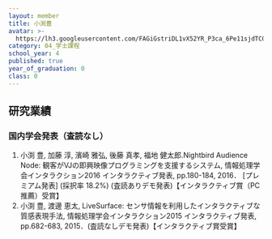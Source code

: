 ```yaml
---
layout: member
title: 小渕豊
avatar: >-
  https://lh3.googleusercontent.com/FAGiGstriDL1vX52YR_P3ca_6Pe11sjdTCGWgYAdBEjVQmELRhdEMJgZ12sSk7t_bd0UpqN2FIuL13oV_KRG-Q4VQ0VTy3HZ1PEr4J0bAlH8NgXthkGM7ERmwf_Ily0Ur-euLwDeWUeMODkL2MRoxhv77yQyr1tyPHRd16lYKpyMQqQHichnxoVCPJiTPGFVYCGRLy9I0XtADC_r6RShShcAk2hxEvmpnGwY_A5l1si5_wKVzij6M7nO0viN-nZxpNtV_1AmA3X0NszdnIqYJq4APDZTXhRqaYZcnLuQy8C3MY-OKUNir67OUObK3FMjpcvGUwBLxon-akJ_jXHK-jBMzihZIC81o0eIwuD3FJm9I9cdcFXVcG8X5FB2jztQWR4lp31JA6L-VJ8tVBcve2rFoPz9e_1zUgloWXfFY-6eSPQvS0yhTx0_GWjr8Aes2rIqjtkV--QFBg_nSPqlt3VA_nzglAKXSB9R2L2bNOJmHCy1j-opAUTpbF0I1tioWfmxgeolExlcDyvjxPC5WcGj2h9cOmJcms-m26qn0aekuja5-iyd6laxvHFI0Si8-0o_8PWIMQWtjGexT4T4PX1YB1tsOo4yhqWsGW12NEbH7J13CJBZUilE6KzKOS5lmcSxw0iwH3-hbDv_06C23_Vk1ApZi5xCd5hX0OJxEok=p-s300
category: 04_学士課程
school_year: 4
published: true
year_of_graduation: 0
class: 0
---
```


## 研究業績
### 国内学会発表（査読なし）
1. 小渕 豊, 加藤 淳, 濱崎 雅弘, 後藤 真孝, 福地 健太郎.Nightbird Audience Node: 観客がVJの即興映像プログラミングを支援するシステム, 情報処理学会インタラクション2016 インタラクティブ発表, pp.180-184, 2016． \[プレミアム発表] (採択率 18.2%) (査読ありデモ発表)【インタラクティブ賞（PC推薦）受賞】
2. 小渕 豊, 渡邊 恵太, LiveSurface: センサ情報を利用したインタラクティブな質感表現手法, 情報処理学会インタラクション2015 インタラクティブ発表, pp.682-683, 2015．(査読なしデモ発表)【インタラクティブ賞受賞】
